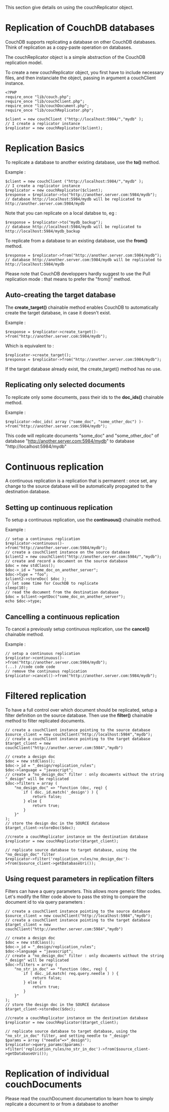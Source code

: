 This section give details on using the couchReplicator object.

Replication of CouchDB databases
================================

CouchDB supports replicating a database on other CouchDB databases. Think of replication as a copy-paste operation on databases.

The couchReplicator object is a simple abstraction of the CouchDB replication model.

To create a new couchReplicator object, you first have to include necessary files, and then instanciate the object, passing in argument a couchClient instance.

    <?PHP
    require_once "lib/couch.php";
    require_once "lib/couchClient.php";
    require_once "lib/couchDocument.php";
    require_once "lib/couchReplicator.php";
    
    $client = new couchClient ("http://localhost:5984/","mydb" );
    // I create a replicator instance
    $replicator = new couchReplicator($client);


Replication Basics
==================

To replicate a database to another existing database, use the **to()** method.

Example :

    $client = new couchClient ("http://localhost:5984/","mydb" );
    // I create a replicator instance
    $replicator = new couchReplicator($client);
    $response = $replicator->to("http://another.server.com:5984/mydb");
    // database http://localhost:5984/mydb will be replicated to http://another.server.com:5984/mydb

Note that you can replicate on a local databse to, eg :

    $response = $replicator->to("mydb_backup");
    // database http://localhost:5984/mydb will be replicated to http://localhost:5984/mydb_backup

To replicate from a database to an existing database, use the **from()** method.

    $response = $replicator->from("http://another.server.com:5984/mydb");
    // database http://another.server.com:5984/mydb will be replicated to http://localhost:5984/mydb

Please note that CouchDB developpers hardly suggest to use the Pull replication mode : that means to prefer the "from()" method.


Auto-creating the target database
---------------------------------

The **create_target()** chainable method enables CouchDB to automatically create the target database, in case it doesn't exist.

Example :

    $response = $replicator->create_target()->from("http://another.server.com:5984/mydb");

Which is equivalent to :

    $replicator->create_target();
    $response = $replicator->from("http://another.server.com:5984/mydb");

If the target database already exist, the create_target() method has no use.

Replicating only selected documents
-----------------------------------

To replicate only some documents, pass their ids to the **doc_ids()** chainable method.

Example :

    $replicator->doc_ids( array ("some_doc", "some_other_doc") )->from("http://another.server.com:5984/mydb");

This code will replicate documents "some_doc" and "some_other_doc" of database "http://another.server.com:5984/mydb" to database "http://localhost:5984/mydb"

Continuous replication
======================

A continuous replication is a replication that is permanent : once set, any change to the source database will be automatically propagated to the destination database. 

Setting up continuous replication
---------------------------------

To setup a continuous replication, use the **continuous()** chainable method.

Example :

    // setup a continuous replication
    $replicator->continuous()->from("http://another.server.com:5984/mydb");
    // create a couchClient instance on the source database
    $client2 = new couchClient("http://another.server.com:5984/","mydb");
    // create and record a document on the source database
    $doc = new stdClass();
    $doc->_id = "some_doc_on_another_server";
    $doc->type = "foo";
    $client2->storeDoc( $doc );
    // let some time for CouchDB to replicate
    sleep(10);
    // read the document from the destination database
    $doc = $client->getDoc("some_doc_on_another_server");
    echo $doc->type;
    
Cancelling a continuous replication
-----------------------------------

To cancel a previously setup continuous replication, use the **cancel()** chainable method.

Example :

    // setup a continuous replication
    $replicator->continuous()->from("http://another.server.com:5984/mydb");
    (...) //code code code
    // remove the continuous replication
    $replicator->cancel()->from("http://another.server.com:5984/mydb");

Filtered replication
====================

To have a full control over which document should be replicated, setup a filter definition on the source database. Then use the **filter()** chainable method to filter replicated documents.

    // create a couchClient instance pointing to the source database
    $source_client = new couchClient("http://localhost:5984","mydb");
    // create a couchClient instance pointing to the target database
    $target_client = new couchClient("http://another.server.com:5984","mydb")
    
    // create a design doc
    $doc = new stdClass();
    $doc->_id = "_design/replication_rules";
    $doc->language = "javascript";
    // create a "no_design_doc" filter : only documents without the string "_design" will be replicated
    $doc->filters = array (
        "no_design_doc" => "function (doc, req) {
            if ( doc._id.match('_design') ) {
                return false;
            } else {
                return true;
            }
        }"
    );
    // store the design doc in the SOURCE database
    $target_client->storeDoc($doc);
    
    //create a couchReplicator instance on the destination database
    $replicator = new couchReplicator($target_client);
    
    // replicate source database to target database, using the "no_design_doc" filter
    $replicator->filter('replication_rules/no_design_doc')->from($source_client->getDatabaseUri());

Using request parameters in replication filters
-----------------------------------------------

Filters can have a query parameters. This allows more generic filter codes.
Let's modify the filter code above to pass the string to compare the document id to via query parameters :

    // create a couchClient instance pointing to the source database
    $source_client = new couchClient("http://localhost:5984","mydb");
    // create a couchClient instance pointing to the target database
    $target_client = new couchClient("http://another.server.com:5984","mydb")
    
    // create a design doc
    $doc = new stdClass();
    $doc->_id = "_design/replication_rules";
    $doc->language = "javascript";
    // create a "no_design_doc" filter : only documents without the string "_design" will be replicated
    $doc->filters = array (
        "no_str_in_doc" => "function (doc, req) {
            if ( doc._id.match( req.query.needle ) ) {
                return false;
            } else {
                return true;
            }
        }"
    );
    // store the design doc in the SOURCE database
    $target_client->storeDoc($doc);
    
    //create a couchReplicator instance on the destination database
    $replicator = new couchReplicator($target_client);
    
    // replicate source database to target database, using the "no_str_in_doc" filter, and setting needle to "_design"
    $params = array ("needle"=>"_design");
    $replicator->query_params($params)->filter('replication_rules/no_str_in_doc')->from($source_client->getDatabaseUri());

Replication of individual couchDocuments
========================================

Please read the couchDocument documentation to learn how to simply replicate a document to or from a database to another


